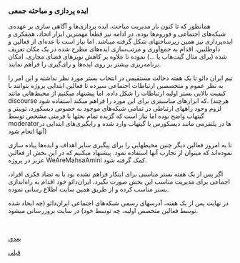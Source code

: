 ###  ایده پردازی و مباحثه جمعی

همانطور که تا کنون بار مدیریت مباحث، ایده پردازی‌ها و آگاهی سازی بر عهده‌ی شبکه‌های اجتماعی و فوروم‌ها بوده، در ادامه نیز قطعاً مهمترین ابزار اتحاد، همفکری و ایده‌پردازی نیز همین زیرساختهای شکل گرفته میباشد. اما نیاز است تا عده‌ای از فعالین و داوطلبین، اقدام به جمع‌آوری و مرتب‌سازی ایده‌های مطرح شده در یک مکان تعریف شده (برای مثال گیت‌هاب یا ...) نموده تا علاوه بر کاهش نویزهای فضای مجازی، امکان برنامه‌ریزی بیشتر بر روی ایده‌ها و رای‌گیری را فراهم نمایند.

تیم ایران دائو تا یک هفته دخالت مستقیمی در انتخاب بستر مورد نظر نداشته و این امر را به نظر عموم و متخصصین ارتباطات اجتماعی سپرده تا فعالین ابتدایی پروژه بتوانند با کیفیت بالایی بستر اولیه ارتباطات را شکل داده. اما پیشنهاد میکنیم از محیط‌هایی مانند discourse که ابزارهای مناسبتری برای این مورد را فراهم میکند استفاده شود. (هرچند لزوم وجود راههای ارتباطی در تمامی شبکه‌های موجود به خصوص دیسکورد، توییتر و گیتهاب واضح بوده اما نیاز است که گزیده تمام بحثها با فرمتی مشخص توسط moderatorها در پلتفرمی مانند دیسکورس یا گیتهاب وارد شده و رایگیری‌های ابتدایی در آنها انجام شود)

تا به امروز فعالین دیگر چنین محیطهایی را برای پیگیری سایر اهداف و ایده‌ها پیاده سازی نموده‌اند که میتوان از تجارب آنها استفاده نمود. پیشنهاد میکنیم که در این بخش از فعالین عزیز در پروژه WeAreMahsaAmini کمک گرفته شود.

اگر پس از یک هفته بستر مناسبی برای اینکار فراهم نشده بود یا به تضاد فکری افراد، اجماعی برای مدیریت مناسب این بخش صورت نگیرد، ایران‌دائو خود اقدام به راه‌اندازی بستر مناسب کرده و از طریق همین سایت اطلاع رسانی نموده.

در نهایت پس از یک هفته، آدرسهای رسمی شبکه‌های اجتماعی ایران‌دائو (چه ایجاد شده توسط فعالین متخصص اولیه، چه توسط خود) در سایت بروزرسانی میشود.




<br>

[ بعدی](/content/check.md)
<br>

[ قبلی](/content/Funding.md)

